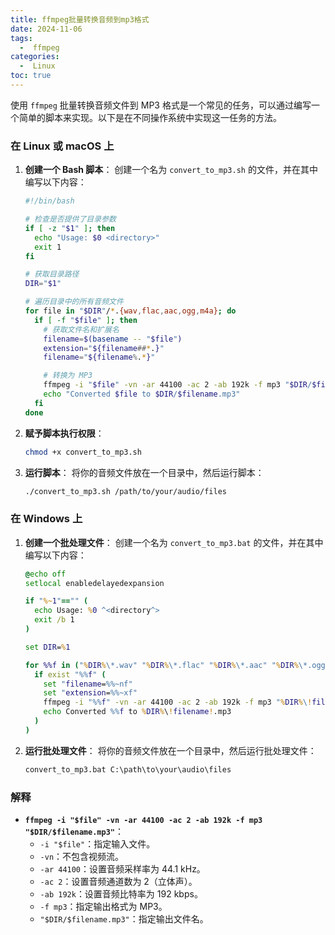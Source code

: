 ```yaml
---
title: ffmpeg批量转换音频到mp3格式
date: 2024-11-06
tags:
  -  ffmpeg
categories:
  -  Linux
toc: true
---
```


使用 `ffmpeg` 批量转换音频文件到 MP3 格式是一个常见的任务，可以通过编写一个简单的脚本来实现。以下是在不同操作系统中实现这一任务的方法。

<!-- more -->

### 在 Linux 或 macOS 上

1. **创建一个 Bash 脚本**：
   创建一个名为 `convert_to_mp3.sh` 的文件，并在其中编写以下内容：

   ```sh
   #!/bin/bash

   # 检查是否提供了目录参数
   if [ -z "$1" ]; then
     echo "Usage: $0 <directory>"
     exit 1
   fi

   # 获取目录路径
   DIR="$1"

   # 遍历目录中的所有音频文件
   for file in "$DIR"/*.{wav,flac,aac,ogg,m4a}; do
     if [ -f "$file" ]; then
       # 获取文件名和扩展名
       filename=$(basename -- "$file")
       extension="${filename##*.}"
       filename="${filename%.*}"

       # 转换为 MP3
       ffmpeg -i "$file" -vn -ar 44100 -ac 2 -ab 192k -f mp3 "$DIR/$filename.mp3"
       echo "Converted $file to $DIR/$filename.mp3"
     fi
   done
   ```

2. **赋予脚本执行权限**：
   ```sh
   chmod +x convert_to_mp3.sh
   ```

3. **运行脚本**：
   将你的音频文件放在一个目录中，然后运行脚本：
   ```sh
   ./convert_to_mp3.sh /path/to/your/audio/files
   ```

### 在 Windows 上

1. **创建一个批处理文件**：
   创建一个名为 `convert_to_mp3.bat` 的文件，并在其中编写以下内容：

   ```bat
   @echo off
   setlocal enabledelayedexpansion

   if "%~1"=="" (
     echo Usage: %0 ^<directory^>
     exit /b 1
   )

   set DIR=%1

   for %%f in ("%DIR%\*.wav" "%DIR%\*.flac" "%DIR%\*.aac" "%DIR%\*.ogg" "%DIR%\*.m4a") do (
     if exist "%%f" (
       set "filename=%%~nf"
       set "extension=%%~xf"
       ffmpeg -i "%%f" -vn -ar 44100 -ac 2 -ab 192k -f mp3 "%DIR%\!filename!.mp3"
       echo Converted %%f to %DIR%\!filename!.mp3
     )
   )
   ```

2. **运行批处理文件**：
   将你的音频文件放在一个目录中，然后运行批处理文件：
   ```cmd
   convert_to_mp3.bat C:\path\to\your\audio\files
   ```

### 解释

- **`ffmpeg -i "$file" -vn -ar 44100 -ac 2 -ab 192k -f mp3 "$DIR/$filename.mp3"`**：
  - `-i "$file"`：指定输入文件。
  - `-vn`：不包含视频流。
  - `-ar 44100`：设置音频采样率为 44.1 kHz。
  - `-ac 2`：设置音频通道数为 2（立体声）。
  - `-ab 192k`：设置音频比特率为 192 kbps。
  - `-f mp3`：指定输出格式为 MP3。
  - `"$DIR/$filename.mp3"`：指定输出文件名。

